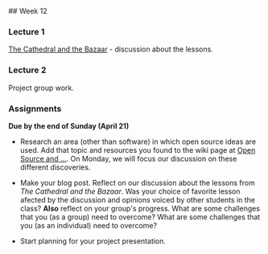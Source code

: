 <div class="week">

<div class="week_heading" markdown="1">
## Week 12
</div>

<div class="column_materials"  markdown="1">

### Lecture 1

[The Cathedral and the Bazaar](http://www.catb.org/~esr/writings/cathedral-bazaar/) - discussion 
about the lessons.  


### Lecture 2

Project group work. 

</div>

<div class="column_assign"  markdown="1">

### Assignments

**Due by the end of Sunday (April 21)**

- Research an area (other than software) in which open source ideas are used. Add that 
topic and resources you found to the wiki page at [Open Source and ...](https://github.com/ossd-s24/wiki/wiki/Open-Source-and-...). On Monday, we will focus our discussion
on these different discoveries. 

- Make your blog post. Reflect on our discussion about the lessons from _The Cathedral and the Bazaar_. 
Was your choice of favorite lesson afected by the discussion and opinions voiced by other students in the class?  **Also** reflect on your group's progress. What are some challenges
that you (as a group) need to overcome? What are some challenges that you (as an individual) need to overcome? 

- Start planning for your project presentation. 


</div>
</div>
